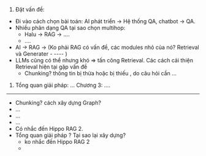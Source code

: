 1. Đặt vấn đề: 
- Đi vào cách chọn bài toán: AI phát triển -> Hệ thống QA, chatbot -> QA. 
- Nhiều phân dạng QA tại sao chọn multihop: 
	- Halu -> RAG -> ....
	- ....
- AI -> RAG -> 
(Ko phải RAG có vấn đề, các modules nhỏ của nó? Retrieval và Generater - ---- )
- LLMs cũng có thể nhưng khó => tấn công Retrieval. Các cách cải thiện Retrieval hiện tại gặp vấn đề 
	- Chunking? thông tin bị thừa hoặc bị thiếu , do câu hỏi cần ... 

1. Tổng quan giải pháp: ... 
Chương 3: .... 


---
- Chunking? cách xây dựng Graph? 
- ...
- ...
- ...
- Có nhắc đến Hippo RAG 2. 
- Tổng quan giải pháp ? Tại sao lại xây dựng? 
  - ko nhắc đến Hippo RAG 2
  - 